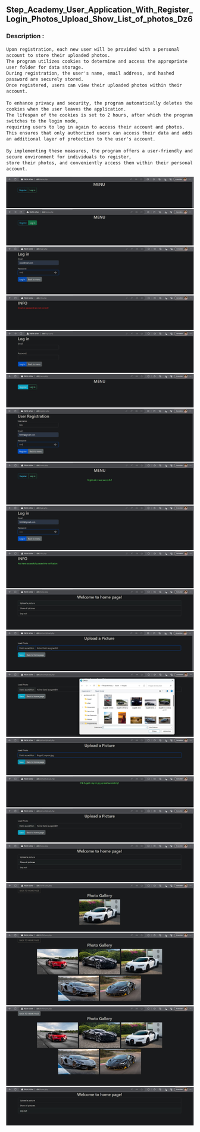 ## Step_Academy_User_Application_With_Register_Login_Photos_Upload_Show_List_of_photos_Dz6

### Description :

````
Upon registration, each new user will be provided with a personal account to store their uploaded photos.
The program utilizes cookies to determine and access the appropriate user folder for data storage.
During registration, the user's name, email address, and hashed password are securely stored.
Once registered, users can view their uploaded photos within their account.

To enhance privacy and security, the program automatically deletes the cookies when the user leaves the application.
The lifespan of the cookies is set to 2 hours, after which the program switches to the login mode,
requiring users to log in again to access their account and photos.
This ensures that only authorized users can access their data and adds an additional layer of protection to the user's account.

By implementing these measures, the program offers a user-friendly and secure environment for individuals to register,
store their photos, and conveniently access them within their personal account.
````
![](https://github.com/SvitLanaSvit/Step_Academy_User_Application_With_Register_Login_Photos_Upload_Show_List_of_photos_Dz6/blob/main/picturesForGitHub/1.jpg)
![](https://github.com/SvitLanaSvit/Step_Academy_User_Application_With_Register_Login_Photos_Upload_Show_List_of_photos_Dz6/blob/main/picturesForGitHub/2.jpg)
![](https://github.com/SvitLanaSvit/Step_Academy_User_Application_With_Register_Login_Photos_Upload_Show_List_of_photos_Dz6/blob/main/picturesForGitHub/3.jpg)
![](https://github.com/SvitLanaSvit/Step_Academy_User_Application_With_Register_Login_Photos_Upload_Show_List_of_photos_Dz6/blob/main/picturesForGitHub/4.jpg)
![](https://github.com/SvitLanaSvit/Step_Academy_User_Application_With_Register_Login_Photos_Upload_Show_List_of_photos_Dz6/blob/main/picturesForGitHub/5.jpg)
![](https://github.com/SvitLanaSvit/Step_Academy_User_Application_With_Register_Login_Photos_Upload_Show_List_of_photos_Dz6/blob/main/picturesForGitHub/6.jpg)
![](https://github.com/SvitLanaSvit/Step_Academy_User_Application_With_Register_Login_Photos_Upload_Show_List_of_photos_Dz6/blob/main/picturesForGitHub/7.jpg)
![](https://github.com/SvitLanaSvit/Step_Academy_User_Application_With_Register_Login_Photos_Upload_Show_List_of_photos_Dz6/blob/main/picturesForGitHub/8.jpg)
![](https://github.com/SvitLanaSvit/Step_Academy_User_Application_With_Register_Login_Photos_Upload_Show_List_of_photos_Dz6/blob/main/picturesForGitHub/9.jpg)
![](https://github.com/SvitLanaSvit/Step_Academy_User_Application_With_Register_Login_Photos_Upload_Show_List_of_photos_Dz6/blob/main/picturesForGitHub/10.jpg)
![](https://github.com/SvitLanaSvit/Step_Academy_User_Application_With_Register_Login_Photos_Upload_Show_List_of_photos_Dz6/blob/main/picturesForGitHub/11.jpg)
![](https://github.com/SvitLanaSvit/Step_Academy_User_Application_With_Register_Login_Photos_Upload_Show_List_of_photos_Dz6/blob/main/picturesForGitHub/12.jpg)
![](https://github.com/SvitLanaSvit/Step_Academy_User_Application_With_Register_Login_Photos_Upload_Show_List_of_photos_Dz6/blob/main/picturesForGitHub/13.jpg)
![](https://github.com/SvitLanaSvit/Step_Academy_User_Application_With_Register_Login_Photos_Upload_Show_List_of_photos_Dz6/blob/main/picturesForGitHub/14.jpg)
![](https://github.com/SvitLanaSvit/Step_Academy_User_Application_With_Register_Login_Photos_Upload_Show_List_of_photos_Dz6/blob/main/picturesForGitHub/15.jpg)
![](https://github.com/SvitLanaSvit/Step_Academy_User_Application_With_Register_Login_Photos_Upload_Show_List_of_photos_Dz6/blob/main/picturesForGitHub/16.jpg)
![](https://github.com/SvitLanaSvit/Step_Academy_User_Application_With_Register_Login_Photos_Upload_Show_List_of_photos_Dz6/blob/main/picturesForGitHub/17.jpg)
![](https://github.com/SvitLanaSvit/Step_Academy_User_Application_With_Register_Login_Photos_Upload_Show_List_of_photos_Dz6/blob/main/picturesForGitHub/18.jpg)
![](https://github.com/SvitLanaSvit/Step_Academy_User_Application_With_Register_Login_Photos_Upload_Show_List_of_photos_Dz6/blob/main/picturesForGitHub/19.jpg)
![](https://github.com/SvitLanaSvit/Step_Academy_User_Application_With_Register_Login_Photos_Upload_Show_List_of_photos_Dz6/blob/main/picturesForGitHub/20.jpg)
![](https://github.com/SvitLanaSvit/Step_Academy_User_Application_With_Register_Login_Photos_Upload_Show_List_of_photos_Dz6/blob/main/picturesForGitHub/21.jpg)

